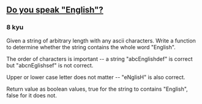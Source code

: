 <h2><a href=https://www.codewars.com/kata/58dbdccee5ee8fa2f9000058/train/javascript target="_blank">Do you speak "English"?</a></h2><h3>8 kyu</h3><p>Given a string of arbitrary length with any ascii characters. Write a function to determine whether the string contains the whole word "English".</p><p>The order of characters is important -- a string "abcEnglishdef" is correct but "abcnEglishsef" is not correct.</p><p>Upper or lower case letter does not matter -- "eNglisH" is also correct.</p><p>Return value as boolean values, true for the string to contains "English", false for it does not.</p>